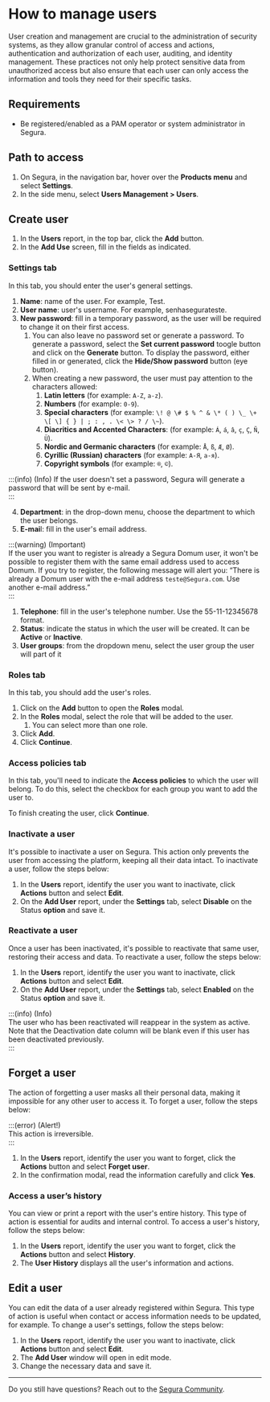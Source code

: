 # How to manage users

User creation and management are crucial to the administration of security systems, as they allow granular control of access and actions, authentication and authorization of each user, auditing, and identity management. These practices not only help protect sensitive data from unauthorized access but also ensure that each user can only access the information and tools they need for their specific tasks.

## Requirements

* Be registered/enabled as a PAM operator or system administrator in Segura.

## Path to access

1. On Segura, in the navigation bar, hover over the **Products menu** and select **Settings**.  
2. In the side menu, select **Users Management > Users**.  

## Create user

1. In the **Users** report, in the top bar, click the **Add** button.  
2. In the **Add Use** screen, fill in the fields as indicated.

### Settings tab

In this tab, you should enter the user's general settings.

1. **Name**: name of the user. For example, Test.  
2. **User name**: user's username. For example, senhasegurateste.  
3. **New password**: fill in a temporary password, as the user will be required to change it on their first access.  
   1. You can also leave no password set or generate a password. To generate a password, select the **Set current password** toogle button and click on the **Generate** button. To display the password, either filled in or generated, click the **Hide/Show password** button (eye button).  
   2. When creating a new password, the user must pay attention to the characters allowed:  
      1. **Latin letters** (for example: `A-Z`, `a-z`).  
      2. **Numbers** (for example: `0-9`).  
      3. **Special characters** (for example: `\! @ \# $ % ^ & \* ( ) \_ \+ \[ \] { } | ; : , . \< \> ? / \~`).  
      4. **Diacritics and Accented Characters**: (for example: `Á`, `á`, `â`, `ç`, `Ç`, `Ñ`, `Ü`).  
      5. **Nordic and Germanic characters** (for example: `Å`, `ß`, `Æ`, `Ø`).  
      6. **Cyrillic (Russian) characters** (for example: `А-Я`, `а-я`).  
      7. **Copyright symbols** (for example: `®`, `©`).

:::(info) (Info)
If the user doesn't set a password, Segura will generate a password that will be sent by e-mail.  
:::

4. **Department**: in the drop-down menu, choose the department to which the user belongs.  
5. **E-mai**l: fill in the user's email address.

:::(warning) (Important)  
If the user you want to register is already a Segura Domum user, it won't be possible to register them with the same email address used to access Domum. If you try to register, the following message will alert you: “There is already a Domum user with the e-mail address `teste@Segura.com`. Use another e-mail address.”  
:::

1. **Telephone**: fill in the user's telephone number. Use the 55-11-12345678 format.  
2. **Status**: indicate the status in which the user will be created. It can be **Active** or **Inactive**.  
3. **User groups**: from the dropdown menu, select the user group the user will part of it

### Roles tab

In this tab, you should add the user's roles.

1. Click on the **Add** button to open the **Roles** modal.  
2. In the **Roles** modal, select the role that will be added to the user.  
   1. You can select more than one role.  
3. Click **Add**.
4. Click **Continue**.

### Access policies tab

In this tab, you'll need to indicate the **Access policies** to which the user will belong. To do this, select the checkbox for each group you want to add the user to.

To finish creating the user, click **Continue**.

### Inactivate a user

It's possible to inactivate a user on Segura. This action only prevents the user from accessing the platform, keeping all their data intact. To inactivate a user, follow the steps below:

1. In the **Users** report, identify the user you want to inactivate, click **Actions** button and select **Edit**.
3. On the **Add User** report, under the **Settings** tab, select **Disable** on the Status **option** and save it.

### Reactivate a user

Once a user has been inactivated, it's possible to reactivate that same user, restoring their access and data. To reactivate a user, follow the steps below:

1. In the **Users** report, identify the user you want to inactivate, click **Actions** button and select **Edit**.
3. On the **Add User** report, under the **Settings** tab, select **Enabled** on the Status **option** and save it.

:::(info) (Info)  
The user who has been reactivated will reappear in the system as active. Note that the Deactivation date column will be blank even if this user has been deactivated previously.  
:::

## **Forget a user**

The action of forgetting a user masks all their personal data, making it impossible for any other user to access it. To forget a user, follow the steps below:

:::(error) (Alert!)  
This action is irreversible.  
:::

1. In the **Users** report, identify the user you want to forget, click the **Actions** button and select **Forget user**.
2. In the confirmation modal, read the information carefully and click **Yes**.

### Access a user’s history

You can view or print a report with the user's entire history. This type of action is essential for audits and internal control. To access a user's history, follow the steps below:

1. In the **Users** report, identify the user you want to forget, click the **Actions** button and select **History**.
2. The **User History** displays all the user's information and actions. 

## Edit a user

You can edit the data of a user already registered within Segura. This type of action is useful when contact or access information needs to be updated, for example. To change a user's settings, follow the steps below:

1. In the **Users** report, identify the user you want to inactivate, click **Actions** button and select **Edit**.
3. The **Add User** window will open in edit mode.  
4. Change the necessary data and save it.

---

Do you still have questions? Reach out to the [Segura Community](https://community.Segura.io/).